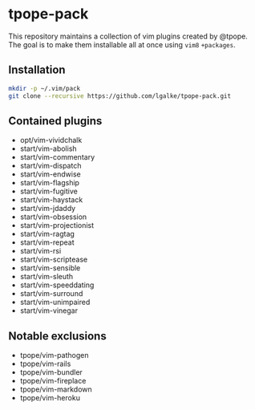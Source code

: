 # tpope-pack

This repository maintains a collection of vim plugins created by @tpope.
The goal is to make them installable all at once using `vim8` `+packages`.

## Installation

```bash
mkdir -p ~/.vim/pack
git clone --recursive https://github.com/lgalke/tpope-pack.git
```
## Contained plugins

- opt/vim-vividchalk 
- start/vim-abolish 
- start/vim-commentary 
- start/vim-dispatch 
- start/vim-endwise 
- start/vim-flagship 
- start/vim-fugitive 
- start/vim-haystack 
- start/vim-jdaddy 
- start/vim-obsession 
- start/vim-projectionist 
- start/vim-ragtag 
- start/vim-repeat 
- start/vim-rsi 
- start/vim-scriptease 
- start/vim-sensible 
- start/vim-sleuth 
- start/vim-speeddating 
- start/vim-surround 
- start/vim-unimpaired 
- start/vim-vinegar 

## Notable exclusions

- tpope/vim-pathogen
- tpope/vim-rails
- tpope/vim-bundler
- tpope/vim-fireplace
- tpope/vim-markdown
- tpope/vim-heroku
